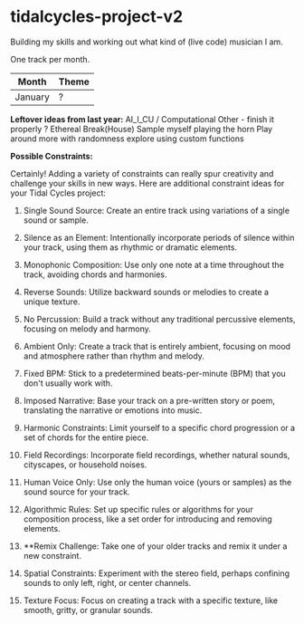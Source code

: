 # tidalcycles-project-v2

Building my skills and working out what kind of (live code) musician I am.

One track per month.

|Month| Theme|
| --- | --- |
|January|?|

**Leftover ideas from last year:**
AI_I_CU / Computational Other - finish it properly ?
Ethereal Break(House)
Sample myself playing the horn
Play around more with randomness
explore using custom functions

**Possible Constraints:**

Certainly! Adding a variety of constraints can really spur creativity and challenge your skills in new ways. Here are additional constraint ideas for your Tidal Cycles project:

1. Single Sound Source: Create an entire track using variations of a single sound or sample.

2. Silence as an Element: Intentionally incorporate periods of silence within your track, using them as rhythmic or dramatic elements.

3. Monophonic Composition: Use only one note at a time throughout the track, avoiding chords and harmonies.

4. Reverse Sounds: Utilize backward sounds or melodies to create a unique texture.

5. No Percussion: Build a track without any traditional percussive elements, focusing on melody and harmony.

6. Ambient Only: Create a track that is entirely ambient, focusing on mood and atmosphere rather than rhythm and melody.

7. Fixed BPM: Stick to a predetermined beats-per-minute (BPM) that you don't usually work with.

8. Imposed Narrative: Base your track on a pre-written story or poem, translating the narrative or emotions into music.

9. Harmonic Constraints: Limit yourself to a specific chord progression or a set of chords for the entire piece.

10. Field Recordings: Incorporate field recordings, whether natural sounds, cityscapes, or household noises.

11. Human Voice Only: Use only the human voice (yours or samples) as the sound source for your track.

12. Algorithmic Rules: Set up specific rules or algorithms for your composition process, like a set order for introducing and removing elements.

13. **Remix Challenge: Take one of your older tracks and remix it under a new constraint.

14. Spatial Constraints: Experiment with the stereo field, perhaps confining sounds to only left, right, or center channels.

15. Texture Focus: Focus on creating a track with a specific texture, like smooth, gritty, or granular sounds.
